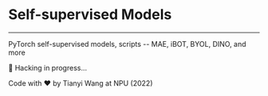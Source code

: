 # Self-supervised Models

-----
PyTorch self-supervised models, scripts -- MAE, iBOT, BYOL, DINO, and more

:construction: Hacking in progress...

Code with :heart: by Tianyi Wang at NPU (2022)
